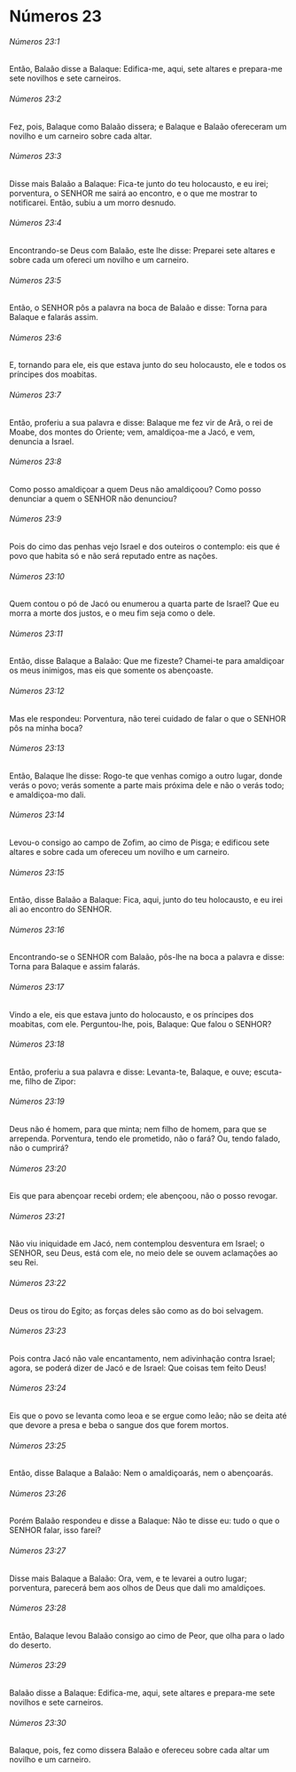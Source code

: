 # Números 23

###### Números 23:1

Então, Balaão disse a Balaque: Edifica-me, aqui, sete altares e prepara-me sete novilhos e sete carneiros.

###### Números 23:2

Fez, pois, Balaque como Balaão dissera; e Balaque e Balaão ofereceram um novilho e um carneiro sobre cada altar.

###### Números 23:3

Disse mais Balaão a Balaque: Fica-te junto do teu holocausto, e eu irei; porventura, o SENHOR me sairá ao encontro, e o que me mostrar to notificarei. Então, subiu a um morro desnudo.

###### Números 23:4

Encontrando-se Deus com Balaão, este lhe disse: Preparei sete altares e sobre cada um ofereci um novilho e um carneiro.

###### Números 23:5

Então, o SENHOR pôs a palavra na boca de Balaão e disse: Torna para Balaque e falarás assim.

###### Números 23:6

E, tornando para ele, eis que estava junto do seu holocausto, ele e todos os príncipes dos moabitas.

###### Números 23:7

Então, proferiu a sua palavra e disse: Balaque me fez vir de Arã, o rei de Moabe, dos montes do Oriente; vem, amaldiçoa-me a Jacó, e vem, denuncia a Israel.

###### Números 23:8

Como posso amaldiçoar a quem Deus não amaldiçoou? Como posso denunciar a quem o SENHOR não denunciou?

###### Números 23:9

Pois do cimo das penhas vejo Israel e dos outeiros o contemplo: eis que é povo que habita só e não será reputado entre as nações.

###### Números 23:10

Quem contou o pó de Jacó ou enumerou a quarta parte de Israel? Que eu morra a morte dos justos, e o meu fim seja como o dele.

###### Números 23:11

Então, disse Balaque a Balaão: Que me fizeste? Chamei-te para amaldiçoar os meus inimigos, mas eis que somente os abençoaste.

###### Números 23:12

Mas ele respondeu: Porventura, não terei cuidado de falar o que o SENHOR pôs na minha boca?

###### Números 23:13

Então, Balaque lhe disse: Rogo-te que venhas comigo a outro lugar, donde verás o povo; verás somente a parte mais próxima dele e não o verás todo; e amaldiçoa-mo dali.

###### Números 23:14

Levou-o consigo ao campo de Zofim, ao cimo de Pisga; e edificou sete altares e sobre cada um ofereceu um novilho e um carneiro.

###### Números 23:15

Então, disse Balaão a Balaque: Fica, aqui, junto do teu holocausto, e eu irei ali ao encontro do SENHOR.

###### Números 23:16

Encontrando-se o SENHOR com Balaão, pôs-lhe na boca a palavra e disse: Torna para Balaque e assim falarás.

###### Números 23:17

Vindo a ele, eis que estava junto do holocausto, e os príncipes dos moabitas, com ele. Perguntou-lhe, pois, Balaque: Que falou o SENHOR?

###### Números 23:18

Então, proferiu a sua palavra e disse: Levanta-te, Balaque, e ouve; escuta-me, filho de Zipor:

###### Números 23:19

Deus não é homem, para que minta; nem filho de homem, para que se arrependa. Porventura, tendo ele prometido, não o fará? Ou, tendo falado, não o cumprirá?

###### Números 23:20

Eis que para abençoar recebi ordem; ele abençoou, não o posso revogar.

###### Números 23:21

Não viu iniquidade em Jacó, nem contemplou desventura em Israel; o SENHOR, seu Deus, está com ele, no meio dele se ouvem aclamações ao seu Rei.

###### Números 23:22

Deus os tirou do Egito; as forças deles são como as do boi selvagem.

###### Números 23:23

Pois contra Jacó não vale encantamento, nem adivinhação contra Israel; agora, se poderá dizer de Jacó e de Israel: Que coisas tem feito Deus!

###### Números 23:24

Eis que o povo se levanta como leoa e se ergue como leão; não se deita até que devore a presa e beba o sangue dos que forem mortos.

###### Números 23:25

Então, disse Balaque a Balaão: Nem o amaldiçoarás, nem o abençoarás.

###### Números 23:26

Porém Balaão respondeu e disse a Balaque: Não te disse eu: tudo o que o SENHOR falar, isso farei?

###### Números 23:27

Disse mais Balaque a Balaão: Ora, vem, e te levarei a outro lugar; porventura, parecerá bem aos olhos de Deus que dali mo amaldiçoes.

###### Números 23:28

Então, Balaque levou Balaão consigo ao cimo de Peor, que olha para o lado do deserto.

###### Números 23:29

Balaão disse a Balaque: Edifica-me, aqui, sete altares e prepara-me sete novilhos e sete carneiros.

###### Números 23:30

Balaque, pois, fez como dissera Balaão e ofereceu sobre cada altar um novilho e um carneiro.

